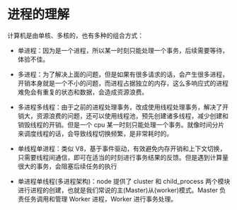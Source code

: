 # 进程的理解
计算机是由单核、多核的，也有多种的组合方式：

- 单进程：因为是一个进程，所以某一时刻只能处理一个事务，后续需要等待，体验不佳。

- 多进程：为了解决上面的问题，但是如果有很多请求的话，会产生很多进程，开销本身就是一个不小的问题，而进程占据独立的内存，这么多响应式的进程难免会有重复的状态和数据，会造成资源浪费。

- 多进程多线程：由于之前的进程处理事务，改成使用线程处理事务，解决了开销大，资源浪费的问题，还可以使用线程池，预先创建诸多线程，减少创建和销毁线程的开销。但是一个 cpu 某一时刻只能处理一个事务。就像时间分片来调度线程的话，会导致线程切换频繁，是非常耗时的。

- 单线程单进程：类似 V8，基于事件驱动，有效避免内存开销和上下文切换，只需要线程间通信，即可在适当的时刻进行事务结果的反馈。但是遇到计算量很大的事务，会阻塞后续任务的执行

- 单进程单线程(多进程架构)：node 提供了 cluster 和 child_process 两个模块进行进程的创建，也就是我们常说的主(Master)从(worker)模式。Master 负责任务调用和管理 Worker 进程，Worker 进行事务处理。